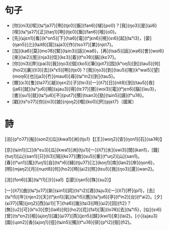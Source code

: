 # 句子

- [你]{ni3}[喫]{tɕʰjaʔ7}[咧]{tjɛ0}[飯]{fan6}[啵]{po0}？[我]{ŋo3}[是]{ɕi6}[喫]{tɕʰjaʔ7}[正]{taŋ1}[咧]{tjɛ0}[飯]{fan6}[哦]{o0}。
- [先]{ɕjɛn1}[看]{kʰon5}[下]{ha6}[電]{tʰjɛn6}[視]{sɿ6}[起]{tɕʰi3}，[晏]{ŋan5}[尐]{tɕit8}[寫]{ɕja3}[作]{tsoʔ7}[業]{njɛt7}。
- [加]{ka6}[莫]{moʔ8}[緊]{tɕin3}[話]{wa6}，[再]{tsai5}[話]{wa6}[會]{woi6}[來]{lai2}[惹]{nja3}[佢]{kɛ3}[着]{tʰoʔ8}[膈]{kɛʔ7}。
- [你]{ni3}[畀]{pai3}[我]{ŋo3}[個]{ko5}[筆]{pit7}[囥]{kʰoŋ5}[到]{tau5}[何]{hoi2}[裏]{ti3}[去]{kʰɛ5}[咧]{tjɛ0}？[我]{ŋo3}[到]{tau5}[塊]{kʰwai5}[望]{moŋ6}[也]{ja3}[冇]{mau6}[尋]{tɕʰin2}[到]{tau5}。
- [爾]{ɛ3}[隻]{taʔ7}[凝]{ŋɛn2}[子]{tsɿ3}[一]{it7}[日]{nit8}[到]{tau5}[夜]{ja6}[就]{tɕʰju6}[曉]{ɕjau3}[得]{tɛʔ7}[猥]{woi3}[電]{tʰjɛn6}[腦]{lau3}，[書]{su1}[就]{tɕʰju6}[不]{put7}[攢]{tsan3}[勁]{tɕin5}[讀]{tʰuʔ8}。
- [戳]{tsʰoʔ7}[你]{ni3}[娘]{njoŋ2}[嗰]{ko0}[屄]{pjɛt7}（國駡）

# 詩

[泊]{pʰoʔ7}[船]{son2}[瓜]{kwa1}[洲]{tju1}【[王]{woŋ2}[安]{ŋon1}[石]{saʔ8}】

[京]{tɕin1}[口]{kʰɛu3}[瓜]{kwa1}[洲]{tju1}[一]{it7}[水]{swi3}[間]{kan1}，[鐘]{tuŋ1}[山]{san1}[只]{ti3}[隔]{kɛʔ7}[數]{su5}[重]{tʰuŋ2}[山]{san1}。<br />
[春]{tʰun1}[風]{fuŋ1}[自]{tsʰɿ6}[綠]{tjuʔ7}[江]{koŋ1}[南]{lan2}[岸]{ŋon6}，[明]{mjaŋ2}[月]{nɥot8}[何]{ho2}[時]{ɕi2}[照]{tɛu5}[我]{ŋo3}[還]{wan2}。

[浣]{fon6}[溪]{tɕʰi1}[沙]{sa1}【[晏]{ŋan5}[殊]{su2}】

[一]{it7}[曲]{tɕʰjuʔ7}[新]{ɕin1}[詞]{tsʰɿ2}[酒]{tɕju3}[一]{it7}[杯]{pi1}，[去]{tɕʰi5}[年]{njɛn2}[天]{tʰjɛn1}[氣]{tɕʰi5}[舊]{tɕʰju6}[亭]{tʰin2}[台]{tʰai2}。[夕]{ɕiʔ7}[陽]{joŋ2}[西]{ɕi1}[下]{ha6}[幾]{tɕi3}[時]{ɕi2}[回]{fi2}？<br />
[無]{u2}[可]{kʰo3}[奈]{lai6}[何]{ho2}[花]{fa1}[落]{loʔ8}[去]{tɕʰi5}，[似]{sɿ6}[曾]{tsʰɛn2}[相]{ɕjoŋ1}[識]{ɕiʔ7}[燕]{jɛn5}[歸]{kwi1}[來]{lai2}。[小]{ɕjau3}[園]{ɥon2}[香]{ɕjoŋ1}[徑]{tɕin5}[獨]{tʰuʔ8}[徘]{pʰi2}[徊]{fi2}。
